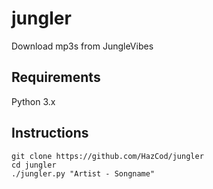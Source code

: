 # jungler
Download mp3s from JungleVibes

## Requirements
Python 3.x

## Instructions
```
git clone https://github.com/HazCod/jungler
cd jungler
./jungler.py "Artist - Songname"
```
